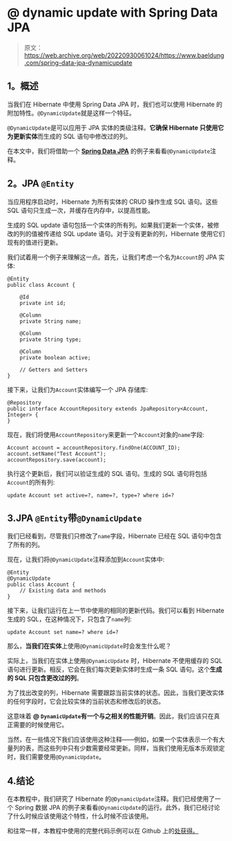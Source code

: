 # @ dynamic update with Spring Data JPA

> 原文：<https://web.archive.org/web/20220930061024/https://www.baeldung.com/spring-data-jpa-dynamicupdate>

## 1。概述

当我们在 Hibernate 中使用 Spring Data JPA 时，我们也可以使用 Hibernate 的附加特性。`@DynamicUpdate`就是这样一个特征。

`@DynamicUpdate`是可以应用于 JPA 实体的类级注释。**它确保 Hibernate 只使用它为更新实体**而生成的 SQL 语句中修改过的列。

在本文中，我们将借助一个 **[Spring Data JPA](/web/20221206061107/https://www.baeldung.com/the-persistence-layer-with-spring-data-jpa)** 的例子来看看`@DynamicUpdate`注释。

## 2。JPA `@Entity`

当应用程序启动时，Hibernate 为所有实体的 CRUD 操作生成 SQL 语句。这些 SQL 语句只生成一次，并缓存在内存中，以提高性能。

生成的 SQL update 语句包括一个实体的所有列。如果我们更新一个实体，被修改的列的值被传递给 SQL update 语句。对于没有更新的列，Hibernate 使用它们现有的值进行更新。

我们试着用一个例子来理解这一点。首先，让我们考虑一个名为`Account`的 JPA 实体:

```
@Entity
public class Account {

    @Id
    private int id;

    @Column
    private String name;

    @Column
    private String type;

    @Column
    private boolean active;

    // Getters and Setters
}
```

接下来，让我们为`Account`实体编写一个 JPA 存储库:

```
@Repository
public interface AccountRepository extends JpaRepository<Account, Integer> {
}
```

现在，我们将使用`AccountRepository`来更新一个`Account`对象的`name`字段:

```
Account account = accountRepository.findOne(ACCOUNT_ID);
account.setName("Test Account");
accountRepository.save(account);
```

执行这个更新后，我们可以验证生成的 SQL 语句。生成的 SQL 语句将包括`Account`的所有列:

```
update Account set active=?, name=?, type=? where id=?
```

## 3.JPA `@Entity`带`@DynamicUpdate`

我们已经看到，尽管我们只修改了`name`字段，Hibernate 已经在 SQL 语句中包含了所有的列。

现在，让我们将`@DynamicUpdate`注释添加到`Account`实体中:

```
@Entity
@DynamicUpdate
public class Account {
    // Existing data and methods
}
```

接下来，让我们运行在上一节中使用的相同的更新代码。我们可以看到 Hibernate 生成的 SQL，在这种情况下，只包含了`name`列:

```
update Account set name=? where id=?
```

那么，**当我们在实体**上使用`@DynamicUpdate`时会发生什么呢？

实际上，当我们在实体上使用`@DynamicUpdate` 时，Hibernate 不使用缓存的 SQL 语句进行更新。相反，它会在我们每次更新实体时生成一条 SQL 语句。这个**生成的 SQL 只包含更改过的列**。

为了找出改变的列，Hibernate 需要跟踪当前实体的状态。因此，当我们更改实体的任何字段时，它会比较实体的当前状态和修改后的状态。

这意味着 **@ `DynamicUpdate`有一个与之相关的性能开销**。因此，我们应该只在真正需要的时候使用它。

当然，在一些情况下我们应该使用这种注释——例如，如果一个实体表示一个有大量列的表，而这些列中只有少数需要经常更新。同样，当我们使用无版本乐观锁定时，我们需要使用`@DynamicUpdate`。

## 4.结论

在本教程中，我们研究了 Hibernate 的`@DynamicUpdate`注释。我们已经使用了一个 Spring 数据 JPA 的例子来看看`@DynamicUpdate`的运行。此外，我们已经讨论了什么时候应该使用这个特性，什么时候不应该使用。

和往常一样，本教程中使用的完整代码示例可以在 Github 上的[处获得。](https://web.archive.org/web/20221206061107/https://github.com/eugenp/tutorials/tree/master/persistence-modules/spring-hibernate-5)